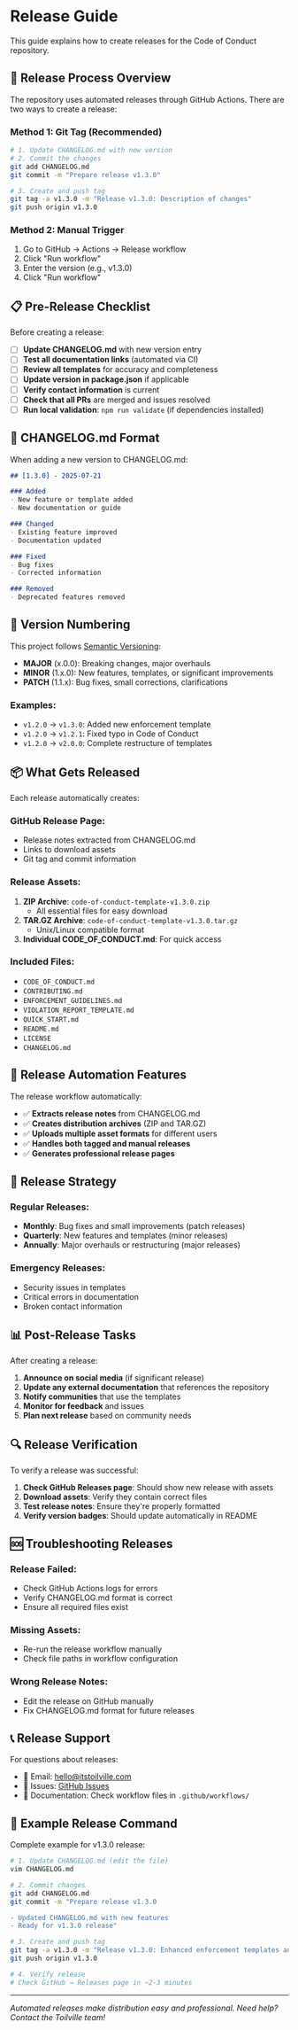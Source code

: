 # Release Guide

This guide explains how to create releases for the Code of Conduct repository.

## 🚀 **Release Process Overview**

The repository uses automated releases through GitHub Actions. There are two ways to create a release:

### **Method 1: Git Tag (Recommended)**
```bash
# 1. Update CHANGELOG.md with new version
# 2. Commit the changes
git add CHANGELOG.md
git commit -m "Prepare release v1.3.0"

# 3. Create and push tag
git tag -a v1.3.0 -m "Release v1.3.0: Description of changes"
git push origin v1.3.0
```

### **Method 2: Manual Trigger**
1. Go to GitHub → Actions → Release workflow
2. Click "Run workflow"
3. Enter the version (e.g., v1.3.0)
4. Click "Run workflow"

## 📋 **Pre-Release Checklist**

Before creating a release:

- [ ] **Update CHANGELOG.md** with new version entry
- [ ] **Test all documentation links** (automated via CI)
- [ ] **Review all templates** for accuracy and completeness
- [ ] **Update version in package.json** if applicable
- [ ] **Verify contact information** is current
- [ ] **Check that all PRs** are merged and issues resolved
- [ ] **Run local validation**: `npm run validate` (if dependencies installed)

## 📝 **CHANGELOG.md Format**

When adding a new version to CHANGELOG.md:

```markdown
## [1.3.0] - 2025-07-21

### Added
- New feature or template added
- New documentation or guide

### Changed
- Existing feature improved
- Documentation updated

### Fixed
- Bug fixes
- Corrected information

### Removed
- Deprecated features removed
```

## 🎯 **Version Numbering**

This project follows [Semantic Versioning](https://semver.org/):

- **MAJOR** (x.0.0): Breaking changes, major overhauls
- **MINOR** (1.x.0): New features, templates, or significant improvements
- **PATCH** (1.1.x): Bug fixes, small corrections, clarifications

### **Examples:**
- `v1.2.0` → `v1.3.0`: Added new enforcement template
- `v1.2.0` → `v1.2.1`: Fixed typo in Code of Conduct
- `v1.2.0` → `v2.0.0`: Complete restructure of templates

## 📦 **What Gets Released**

Each release automatically creates:

### **GitHub Release Page:**
- Release notes extracted from CHANGELOG.md
- Links to download assets
- Git tag and commit information

### **Release Assets:**
1. **ZIP Archive**: `code-of-conduct-template-v1.3.0.zip`
   - All essential files for easy download
2. **TAR.GZ Archive**: `code-of-conduct-template-v1.3.0.tar.gz`
   - Unix/Linux compatible format
3. **Individual CODE_OF_CONDUCT.md**: For quick access

### **Included Files:**
- `CODE_OF_CONDUCT.md`
- `CONTRIBUTING.md`
- `ENFORCEMENT_GUIDELINES.md`
- `VIOLATION_REPORT_TEMPLATE.md`
- `QUICK_START.md`
- `README.md`
- `LICENSE`
- `CHANGELOG.md`

## 🔧 **Release Automation Features**

The release workflow automatically:

- ✅ **Extracts release notes** from CHANGELOG.md
- ✅ **Creates distribution archives** (ZIP and TAR.GZ)
- ✅ **Uploads multiple asset formats** for different users
- ✅ **Handles both tagged and manual releases**
- ✅ **Generates professional release pages**

## 🎯 **Release Strategy**

### **Regular Releases:**
- **Monthly**: Bug fixes and small improvements (patch releases)
- **Quarterly**: New features and templates (minor releases)
- **Annually**: Major overhauls or restructuring (major releases)

### **Emergency Releases:**
- Security issues in templates
- Critical errors in documentation
- Broken contact information

## 📊 **Post-Release Tasks**

After creating a release:

1. **Announce on social media** (if significant release)
2. **Update any external documentation** that references the repository
3. **Notify communities** that use the templates
4. **Monitor for feedback** and issues
5. **Plan next release** based on community needs

## 🔍 **Release Verification**

To verify a release was successful:

1. **Check GitHub Releases page**: Should show new release with assets
2. **Download assets**: Verify they contain correct files
3. **Test release notes**: Ensure they're properly formatted
4. **Verify version badges**: Should update automatically in README

## 🆘 **Troubleshooting Releases**

### **Release Failed:**
- Check GitHub Actions logs for errors
- Verify CHANGELOG.md format is correct
- Ensure all required files exist

### **Missing Assets:**
- Re-run the release workflow manually
- Check file paths in workflow configuration

### **Wrong Release Notes:**
- Edit the release on GitHub manually
- Fix CHANGELOG.md format for future releases

## 📞 **Release Support**

For questions about releases:
- 📧 Email: hello@itstoilville.com
- 🐛 Issues: [GitHub Issues](https://github.com/toilville/code-of-conduct/issues)
- 📖 Documentation: Check workflow files in `.github/workflows/`

## 🎉 **Example Release Command**

Complete example for v1.3.0 release:

```bash
# 1. Update CHANGELOG.md (edit the file)
vim CHANGELOG.md

# 2. Commit changes
git add CHANGELOG.md
git commit -m "Prepare release v1.3.0

- Updated CHANGELOG.md with new features
- Ready for v1.3.0 release"

# 3. Create and push tag
git tag -a v1.3.0 -m "Release v1.3.0: Enhanced enforcement templates and improved documentation"
git push origin v1.3.0

# 4. Verify release
# Check GitHub → Releases page in ~2-3 minutes
```

---

*Automated releases make distribution easy and professional. Need help? Contact the Toilville team!*
